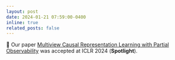 ```yaml
---
layout: post
date: 2024-01-21 07:59:00-0400
inline: true
related_posts: false
---
```


:sloth: Our paper [Multiview Causal Representation Learning with Partial Observability](https://openreview.net/forum?id=OGtnhKQJms) was accepted at ICLR 2024 (**Spotlight**).
